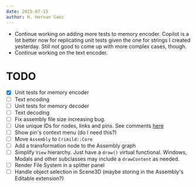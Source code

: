 ```yaml
---
date: 2025-07-15
author: H. Hernan Saez
---
```


- Continue working on adding more tests to memory encoder. Copilot is a lot better now for replicating unit tests given the one for strings I created yesterday. Still not good to come up with more complex cases, though.
- Continue working on the text encoder.

# TODO
- [x] Unit tests for memory encoder
- [ ] Text encoding
- [ ] Unit tests for memory decoder
- [ ] Text decoding
- [ ] Fix assembly file size increasing bug.
- [ ] Use unique IDs for nodes, links and pins. See comments [here](./20250701_hhsaez.md)
- [ ] Show pin's context menu (do I need this?)
- [ ] Move `Assembly` to `Crimild::Core`
- [ ] Add a transformation node to the Assembly graph
- [ ] Simplify `View` hierarchy. Just have a `draw()` virtual functional. Windows, Modals and other subclasses may include a `drawContent` as needed.
- [ ] Render File System in a splitter panel
- [ ] Handle object selection in Scene3D (maybe storing in the Assembly's Editable extension?)
